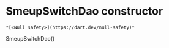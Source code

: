 


# SmeupSwitchDao constructor




    *[<Null safety>](https://dart.dev/null-safety)*



SmeupSwitchDao()












